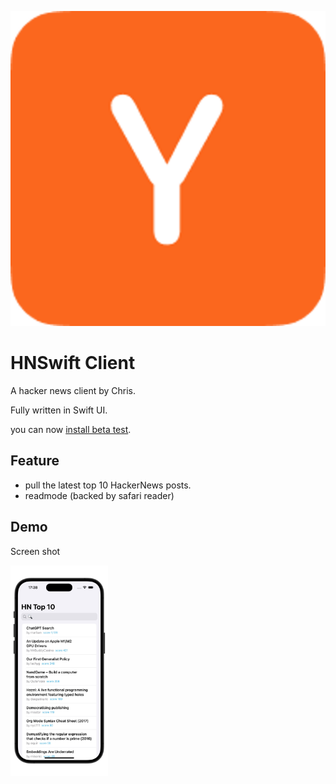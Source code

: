 ![icon](/assets/Icon-1024.png)

# HNSwift Client

A hacker news client by Chris.

Fully written in Swift UI.

you can now [install beta test](https://testflight.apple.com/join/6WBYaKWs).

## Feature

- pull the latest top 10 HackerNews posts.
- readmode (backed by safari reader)

## Demo

Screen shot

<img src="./doc/img/RocketSim_Screenshot_iPhone_15_Pro_6.1_2024-11-01_17.38.27.jpeg" style="zoom: 33%;" />
<!-- ![main screen](./doc/img/RocketSim_Screenshot_iPhone_15_Pro_6.1_2024-11-01_17.38.27.jpeg) -->
